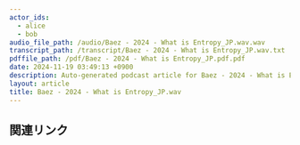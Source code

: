 ```yaml
---
actor_ids:
  - alice
  - bob
audio_file_path: /audio/Baez - 2024 - What is Entropy_JP.wav.wav
transcript_path: /transcript/Baez - 2024 - What is Entropy_JP.wav.txt
pdffile_path: /pdf/Baez - 2024 - What is Entropy_JP.pdf.pdf
date: 2024-11-19 03:49:13 +0900
description: Auto-generated podcast article for Baez - 2024 - What is Entropy_JP.wav.
layout: article
title: Baez - 2024 - What is Entropy_JP.wav
---
```


## 関連リンク

